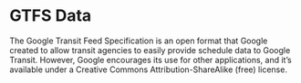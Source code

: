 GTFS Data
=========

The Google Transit Feed Specification is an open format that Google created to allow transit agencies to easily provide schedule data to Google Transit. However, Google encourages its use for other applications, and it’s available under a Creative Commons Attribution-ShareAlike (free) license.
